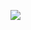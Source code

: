 ![](https://github-profile-summary-cards.vercel.app/api/cards/profile-details?username=hogeya&theme=monokai)

